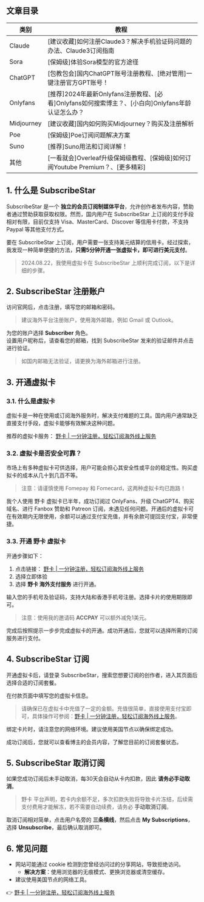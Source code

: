 ## 文章目录

| 类别      | 教程      |
| --------- | --------- |
| Claude    | [建议收藏]如何注册Claude3？解决手机验证码问题的办法、Claude3订阅指南 |
| Sora      | [保姆级]体验Sora模型的官方途径 |
| ChatGPT   | [包教包会]国内ChatGPT账号注册教程、[绝对管用]一键注册官方GPT账号！ |
| Onlyfans  | [推荐]2024年最新Onlyfans注册教程、[必看]Onlyfans如何搜索博主？、[小白向]Onlyfans年龄认证怎么办？ |
| Midjourney| [建议收藏]国内如何购买Midjourney？购买及注册解析 |
| Poe       | [保姆级]Poe订阅问题解决方案 |
| Suno      | [推荐]Suno用法和订阅详解！ |
| 其他      | [一看就会]Overleaf升级保姆级教程、[保姆级]如何订阅Youtube Premium？、[更多精彩] |

## 1. 什么是 SubscribeStar

SubscribeStar 是一个 **独立的会员订阅制媒体平台**，允许创作者发布内容，赞助者通过赞助获取获取权限。然而，国内用户在 SubscribeStar 上订阅的支付手段相对有限，目前仅支持 Visa、MasterCard、Discover 等信用卡付款，不支持 Paypal 等其他支付方式。

要在 SubscribeStar 上订阅，用户需要一张支持美元结算的信用卡。经过探索，我发现一种简单便捷的方法，**只需5分钟开通一张虚拟卡，即可进行美元支付**。

> 2024.08.22，我使用虚拟卡在 SubscribeStar 上顺利完成订阅，以下是详细的步骤。

## 2. SubscribeStar 注册账户

访问官网后，点击注册，填写您的邮箱和密码。

> 建议海外平台注册账户，使用海外邮箱，例如 Gmail 或 Outlook。

为您的账户选择 **Subscriber** 角色。  
设置用户昵称后，请查看您的邮箱，找到 SubscribeStar 发来的验证邮件并点击进行验证。

> 如国内邮箱无法验证，请更换为海外邮箱进行注册。

## 3. 开通虚拟卡

### 3.1. 什么是虚拟卡

虚拟卡是一种在使用或订阅海外服务时，解决支付难题的工具。国内用户通常缺乏直接支付手段，虚拟卡能够有效解决这种问题。

推荐的虚拟卡服务： [野卡 | 一分钟注册，轻松订阅海外线上服务](https://bit.ly/bewildcard)

### 3.2. 虚拟卡是否安全可靠？

市场上有多种虚拟卡可供选择，用户可能会担心其安全性或平台的稳定性。购买虚拟卡的成本从几十到几百不等。

> 注意：请谨慎使用 Fomepay 和 Fomecard，这两种虚拟卡均已跑路！

我个人使用 野卡 虚拟卡已半年，成功订阅过 OnlyFans、升级 ChatGPT4、购买域名、进行 Fanbox 赞助和 Patreon 订阅，未遇见任何问题。开通后的虚拟卡可在有效期内无限使用，余额可以通过支付宝充值，并有余款可提回支付宝，非常便捷。

### 3.3. 开通 野卡 虚拟卡

开通步骤如下：

1. 点击链接： [野卡 | 一分钟注册，轻松订阅海外线上服务](https://bit.ly/bewildcard)
2. 选择立即体验
3. 选择 **野卡 海外支付服务** 进行开通。

输入您的手机号及验证码，支持大陆和香港手机号注册。选择卡片的使用期限即可。

> 注意：使用我的邀请码 **ACCPAY** 可以额外减免1美元。

完成后按照提示一步步完成虚拟卡的开通。成功开通后，您就可以选择所需的订阅服务进行支付。

## 4. SubscribeStar 订阅

开通虚拟卡后，请登录 SubscribeStar，搜索您想要订阅的创作者，进入其页面后选择合适的订阅套餐。

在付款页面中填写您的虚拟卡信息。

> 请确保已在虚拟卡中充值了一定的金额。充值很简单，直接使用支付宝即可，具体操作可参阅：[野卡 | 一分钟注册，轻松订阅海外线上服务](https://bit.ly/bewildcard)。

绑定卡片时，请注意您的网络环境。建议使用美国节点以确保绑定成功。

成功订阅后，您就可以查看博主的会员内容，了解您目前的订阅套餐状态。

## 5. SubscribeStar 取消订阅

如果您成功订阅后未手动取消，每30天会自动从卡内扣款，因此 **请务必手动取消**。

> 野卡 平台声明，若卡内余额不足，多次扣款失败将导致卡片冻结，后续需支付费用才能解冻，若不需要自动续费，请务必 **手动取消订阅**。

取消订阅相对简单，点击用户名旁的 **三条横线**，然后点击 **My Subscriptions**，选择 **Unsubscribe**，最后确认取消即可。

## 6. 常见问题

- 网站可能通过 cookie 检测到您曾经访问过的分享网站，导致拒绝访问。
  - **解决方案**：使用浏览器的无痕模式、更换浏览器或清空缓存。
- 建议使用美国节点的网络工具。

👉 [野卡 | 一分钟注册，轻松订阅海外线上服务](https://bit.ly/bewildcard)